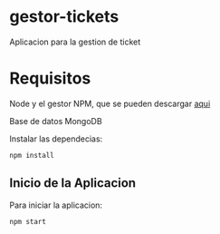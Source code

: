 # gestor-tickets
Aplicacion para la gestion de ticket

# Requisitos
Node y el gestor NPM, que se pueden descargar [aqui](https://nodejs.org/es/download/)

Base de datos MongoDB

Instalar las dependecias:
```
npm install
```

## Inicio de la Aplicacion
Para iniciar la aplicacion:
```
npm start
```
